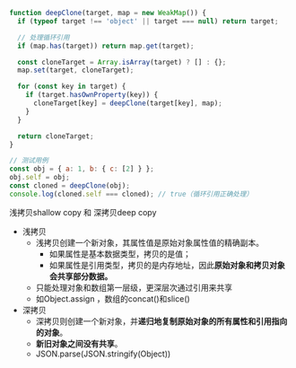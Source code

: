 ```js
function deepClone(target, map = new WeakMap()) {
  if (typeof target !== 'object' || target === null) return target;

  // 处理循环引用
  if (map.has(target)) return map.get(target);

  const cloneTarget = Array.isArray(target) ? [] : {};
  map.set(target, cloneTarget);

  for (const key in target) {
    if (target.hasOwnProperty(key)) {
      cloneTarget[key] = deepClone(target[key], map);
    }
  }

  return cloneTarget;
}

// 测试用例
const obj = { a: 1, b: { c: [2] } };
obj.self = obj;
const cloned = deepClone(obj);
console.log(cloned.self === cloned); // true（循环引用正确处理）
```

 浅拷贝shallow copy 和 深拷贝deep copy
- 浅拷贝
	- 浅拷贝创建一个新对象，其属性值是原始对象属性值的精确副本。
		- 如果属性是基本数据类型，拷贝的是值；
		- 如果属性是引用类型，拷贝的是内存地址，因此**原始对象和拷贝对象会共享部分数据。**
	- 只能处理对象和数组第一层级，更深层次通过引用来共享
	- 如Object.assign ，数组的concat()和slice()
- 深拷贝
	- 深拷贝则创建一个新对象，并**递归地复制原始对象的所有属性和引用指向的对象**。
	- **新旧对象之间没有共享**。
	- JSON.parse(JSON.stringify(Object))
